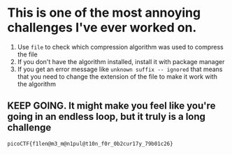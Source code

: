 # This is one of the most annoying challenges I've ever worked on.

1. Use `file` to check which compression algorithm was used to compress the file
2. If you don't have the algorithm installed, install it with package manager
3. If you get an error message like `unknown suffix -- ignored` that means that you need to change the extension of the file to make it work with the algorithm

## KEEP GOING. It might make you feel like you're going in an endless loop, but it truly is a long challenge

`picoCTF{f1len@m3_m@n1pul@t10n_f0r_0b2cur17y_79b01c26}`
